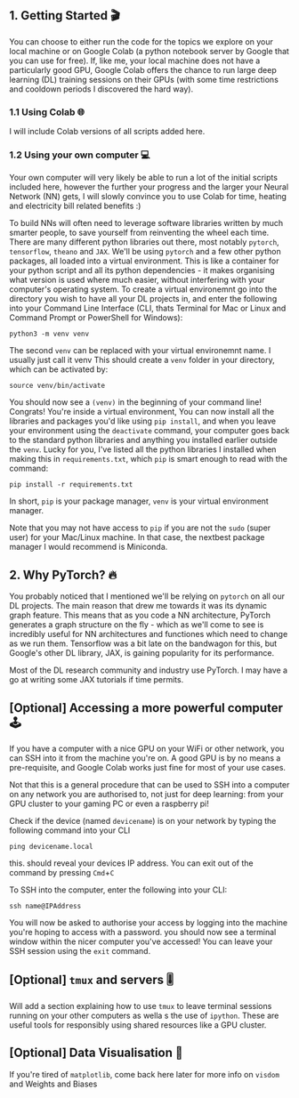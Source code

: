 ## 1. Getting Started 🎬
You can choose to either run the code for the topics we explore on your local machine or on Google Colab (a python notebook server by Google that you can use for free). If, like me, your local machine does not have a particularly good GPU, Google Colab offers the chance to run large deep learning (DL) training sessions on their GPUs (with some time restrictions and cooldown periods I discovered the hard way).

### 1.1 Using Colab 🌐
I will include Colab versions of all scripts added here.

### 1.2 Using your own computer 💻
Your own computer will very likely be able to run a lot of the initial scripts included here, however the further your progress and the larger your Neural Network (NN) gets, I will slowly convince you to use Colab for time, heating and electricity bill related benefits :)

To build NNs will often need to leverage software libraries written by much smarter people, to save yourself from reinventing the wheel each time. There are many different python libraries out there, most notably `pytorch`, `tensorflow`, `theano` and `JAX`. We'll be using `pytorch` and a few other python packages, all loaded into a virtual environment. This is like a container for your python script and all its python dependencies - it makes organising what version is used where much easier, without interfering with your computer's operating system. To create a virtual environemnt go into the directory you wish to have all your DL projects in, and enter the following into your Command Line Interface (CLI, thats Terminal for Mac or Linux and Command Prompt or PowerShell for Windows):
```
python3 -m venv venv
```
The second `venv` can be replaced with your virtual environemnt name. I usually just call it venv
This should create a `venv` folder in your directory, which can be activated by:
```
source venv/bin/activate
```

You should now see a `(venv)` in the beginning of your command line! Congrats! You're inside a virtual environment, You can now install all the libraries and packages you'd like using `pip install`, and when you leave your environment using the `deactivate` command, your computer goes back to the standard python libraries and anything you installed earlier outside the `venv`. Lucky for you, I've listed all the python libraries I installed when making this in `requirements.txt`, which `pip` is smart enough to read with the command:
```
pip install -r requirements.txt
```

In short, `pip` is your package manager, `venv` is your virtual environment manager.

Note that you may not have access to `pip` if you are not the `sudo` (super user) for your Mac/Linux machine. In that case, the nextbest package manager I would recommend is Miniconda.

## 2. Why PyTorch? 🔥
You probably noticed that I mentioned we'll be relying on `pytorch` on all our DL projects. The main reason that drew me towards it was its dynamic graph feature. This means that as you code a NN architecture, PyTorch generates a graph structure on the fly - which as we'll come to see is incredibly useful for NN architectures and functiones which need to change as we run them. Tensorflow was a bit late on the bandwagon for this, but Google's other DL library, JAX, is gaining popularity for its performance.

Most of the DL research community and industry use PyTorch. I may have a go at writing some JAX tutorials if time permits.



## [Optional] Accessing a more powerful computer 🕹
If you have a computer with a nice GPU on your WiFi or other network, you can SSH into it from the machine you're on. A good GPU is by no means a pre-requisite, and Google Colab works just fine for most of your use cases.

Not that this is a general procedure that can be used to SSH into a computer on any network you are authorised to, not just for deep learning: from your GPU cluster to your gaming PC or even a raspberry pi!

Check if the device (named `devicename`) is on your network by typing the following command into your CLI
```
ping devicename.local
```
this. should reveal your devices IP address. You can exit out of the command by pressing `Cmd`+`C`

To SSH into the computer, enter the following into your CLI:
```
ssh name@IPAddress
```
You will now be asked to authorise your access by logging into the machine you're hoping to access with a password. you should now see a terminal window within the nicer computer you've accessed! You can leave your SSH session using the `exit` command.

## [Optional] `tmux` and servers 🎚
Will add a section explaining how to use `tmux` to leave terminal sessions running on your other computers as wella s the use of `ipython`. These are useful tools for responsibly using shared resources like a GPU cluster.

## [Optional] Data Visualisation 🎨
If you're tired of `matplotlib`, come back here later for more info on `visdom` and Weights and Biases